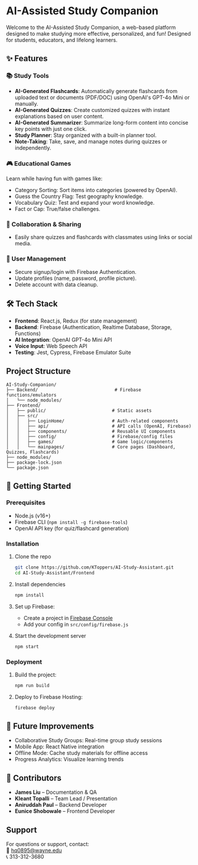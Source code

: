 # AI-Assisted Study Companion 

Welcome to the AI-Assisted Study Companion, a web-based platform designed to make studying more effective, personalized, and fun! Designed for students, educators, and lifelong learners.

## ✨ Features

### 📚 Study Tools
- **AI-Generated Flashcards**: Automatically generate flashcards from uploaded text or documents (PDF/DOC) using OpenAI's GPT-4o Mini or manually.
- **AI-Generated Quizzes**: Create customized quizzes with instant explanations based on user content.
- **AI-Generated Summarizer**: Summarize long-form content into concise key points with just one click.
- **Study Planner**: Stay organized with a built-in planner tool.
- **Note-Taking**: Take, save, and manage notes during quizzes or independently.

### 🎮 Educational Games
Learn while having fun with games like:
- Category Sorting: Sort items into categories (powered by OpenAI).
- Guess the Country Flag: Test geography knowledge.
- Vocabulary Quiz: Test and expand your word knowledge.
- Fact or Cap: True/false challenges.

### 🔗 Collaboration & Sharing
- Easily share quizzes and flashcards with classmates using links or social media.

### 👤 User Management
- Secure signup/login with Firebase Authentication.
- Update profiles (name, password, profile picture).
- Delete account with data cleanup.

## 🛠️ Tech Stack
- **Frontend**: React.js, Redux (for state management)
- **Backend**: Firebase (Authentication, Realtime Database, Storage, Functions)
- **AI Integration**: OpenAI GPT-4o Mini API
- **Voice Input**: Web Speech API
- **Testing**: Jest, Cypress, Firebase Emulator Suite

## Project Structure

```
AI-Study-Companion/
├── Backend/                             # Firebase functions/emulators
│   └── node_modules/
├── Frontend/
│   ├── public/                         # Static assets
│   ├── src/
│   │   ├── LoginHome/                  # Auth-related components
│   │   ├── api/                        # API calls (OpenAI, Firebase)
│   │   ├── components/                 # Reusable UI components
│   │   ├── config/                     # Firebase/config files
│   │   ├── games/                      # Game logic/components
│   │   └── mainpages/                  # Core pages (Dashboard, Quizzes, Flashcards)
├── node_modules/
├── package-lock.json
└── package.json
```


## 🚀 Getting Started

### Prerequisites
- Node.js (v16+)
- Firebase CLI (`npm install -g firebase-tools`)
- OpenAI API key (for quiz/flashcard generation)

### Installation
1. Clone the repo
   ```bash
   git clone https://github.com/KToppers/AI-Study-Assistant.git
   cd AI-Study-Assistant/Frontend


2. Install dependencies
   ```bash
   npm install
   ```

3. Set up Firebase:
   - Create a project in [Firebase Console](https://console.firebase.google.com)
   - Add your config in `src/config/firebase.js`

4. Start the development server
   ```bash
   npm start
   ```

### Deployment
1. Build the project:
   ```bash
   npm run build
   ```

2. Deploy to Firebase Hosting:
   ```bash
   firebase deploy
   ```

## 🌟 **Future Improvements**
- Collaborative Study Groups: Real-time group study sessions
- Mobile App: React Native integration
- Offline Mode: Cache study materials for offline access
- Progress Analytics: Visualize learning trends

## 👥 **Contributors**
- **James Liu** – Documentation & QA
- **Kleant Topalli** – Team Lead / Presentation
- **Aniruddah Paul** – Backend Developer
- **Eunice Shobowale** – Frontend Developer

## **Support**
For questions or support, contact:  
📧 hq0895@wayne.edu  
📞 313-312-3680
